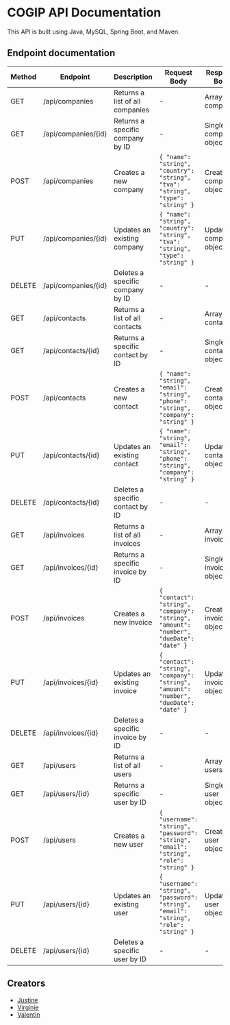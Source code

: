 # COGIP API Documentation

This API is built using Java, MySQL, Spring Boot, and Maven.

## Endpoint documentation

| Method | Endpoint | Description | Request Body | Response Body |
| --- | --- | --- | --- | --- |
| GET | /api/companies | Returns a list of all companies | - | Array of companies |
| GET | /api/companies/{id} | Returns a specific company by ID | - | Single company object |
| POST | /api/companies | Creates a new company | `{ "name": "string", "country": "string", "tva": "string", "type": "string" }` | Created company object |
| PUT | /api/companies/{id} | Updates an existing company | `{ "name": "string", "country": "string", "tva": "string", "type": "string" }` | Updated company object |
| DELETE | /api/companies/{id} | Deletes a specific company by ID | - | - |
| GET | /api/contacts | Returns a list of all contacts | - | Array of contacts |
| GET | /api/contacts/{id} | Returns a specific contact by ID | - | Single contact object |
| POST | /api/contacts | Creates a new contact | `{ "name": "string", "email": "string", "phone": "string", "company": "string" }` | Created contact object |
| PUT | /api/contacts/{id} | Updates an existing contact | `{ "name": "string", "email": "string", "phone": "string", "company": "string" }` | Updated contact object |
| DELETE | /api/contacts/{id} | Deletes a specific contact by ID | - | - |
| GET | /api/invoices | Returns a list of all invoices | - | Array of invoices |
| GET | /api/invoices/{id} | Returns a specific invoice by ID | - | Single invoice object |
| POST | /api/invoices | Creates a new invoice | `{ "contact": "string", "company": "string", "amount": "number", "dueDate": "date" }` | Created invoice object |
| PUT | /api/invoices/{id} | Updates an existing invoice | `{ "contact": "string", "company": "string", "amount": "number", "dueDate": "date" }` | Updated invoice object |
| DELETE | /api/invoices/{id} | Deletes a specific invoice by ID | - | - |
| GET | /api/users | Returns a list of all users | - | Array of users |
| GET | /api/users/{id} | Returns a specific user by ID | - | Single user object |
| POST | /api/users | Creates a new user | `{ "username": "string", "password": "string", "email": "string", "role": "string" }` | Created user object |
| PUT | /api/users/{id} | Updates an existing user | `{ "username": "string", "password": "string", "email": "string", "role": "string" }` | Updated user object |
| DELETE | /api/users/{id} | Deletes a specific user by ID | - | - |
## Creators
- [Justine](https://github.com/JustineLeleu/)
- [Virginie](https://github.com/vdourson2/)
- [Valentin](https://github.com/Valentin-Lefort)